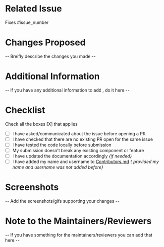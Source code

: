 # Related Issue
Fixes #issue_number

# Changes Proposed
-- Breifly describe the changes you made --

# Additional Information
-- If you have any additional information to add , do it here --

# Checklist
Check all the boxes [X] that applies
- [ ] I have asked/communicated about the issue before opening a PR
- [ ] I have checked that there are no existing PR open for the same issue
- [ ] I have tested the code locally before submission
- [ ] My submission doesn't break any existing component or feature
- [ ] I have updated the documentation accordingly *{if needed}*
- [ ] I have added my name and username to [Contributors.md](https://github.com/unnikrishnan2002/Meme-Generator/blob/main/Contributors.md) *{ provided my name and username was not added before}*

# Screenshots
-- Add the screenshots/gifs supporting your changes --

# Note to the Maintainers/Reviewers
-- If you have something for the maintainers/reviewers you can add that here --
